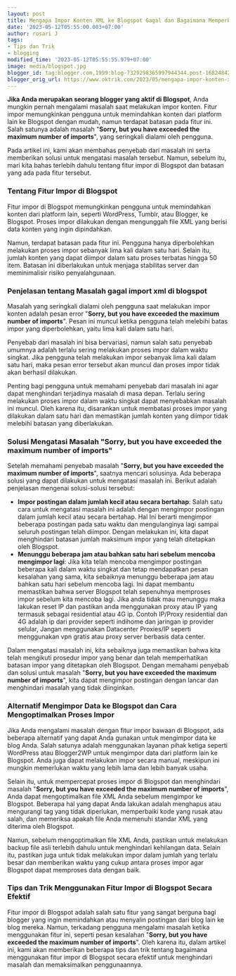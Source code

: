 ```yaml
---
layout: post
title: Mengapa Impor Konten XML ke Blogspot Gagal dan Bagaimana Memperbaikinya
date: '2023-05-12T05:55:00.003+07:00'
author: rosari J
tags:
- Tips dan Trik
- blogging
modified_time: '2023-05-12T05:55:55.979+07:00'
image: media/blogspot.jpg
blogger_id: tag:blogger.com,1999:blog-7329298365997944344.post-1682484206515785782
blogger_orig_url: https://www.oktrik.com/2023/05/mengapa-impor-konten-xml-ke-blogspot.html
---
```


**Jika Anda merupakan seorang blogger yang aktif di Blogspot**, Anda mungkin pernah mengalami masalah saat melakukan impor konten. Fitur impor memungkinkan pengguna untuk memindahkan konten dari platform lain ke Blogspot dengan mudah, namun terdapat batasan pada fitur ini. Salah satunya adalah masalah "**Sorry, but you have exceeded the maximum number of imports**", yang seringkali dialami oleh pengguna.

Pada artikel ini, kami akan membahas penyebab dari masalah ini serta memberikan solusi untuk mengatasi masalah tersebut. Namun, sebelum itu, mari kita bahas terlebih dahulu tentang fitur impor di Blogspot dan batasan yang ada pada fitur tersebut.

### Tentang Fitur Impor di Blogspot

Fitur impor di Blogspot memungkinkan pengguna untuk memindahkan konten dari platform lain, seperti WordPress, Tumblr, atau Blogger, ke Blogspot. Proses impor dilakukan dengan mengunggah file XML yang berisi data konten yang ingin dipindahkan.

Namun, terdapat batasan pada fitur ini. Pengguna hanya diperbolehkan melakukan proses impor sebanyak lima kali dalam satu hari. Selain itu, jumlah konten yang dapat diimpor dalam satu proses terbatas hingga 50 item. Batasan ini diberlakukan untuk menjaga stabilitas server dan meminimalisir risiko penyalahgunaan.

### Penjelasan tentang Masalah gagal import xml di blogspot

Masalah yang seringkali dialami oleh pengguna saat melakukan impor konten adalah pesan error "**Sorry, but you have exceeded the maximum number of imports**". Pesan ini muncul ketika pengguna telah melebihi batas impor yang diperbolehkan, yaitu lima kali dalam satu hari.

Penyebab dari masalah ini bisa bervariasi, namun salah satu penyebab umumnya adalah terlalu sering melakukan proses impor dalam waktu singkat. Jika pengguna telah melakukan impor sebanyak lima kali dalam satu hari, maka pesan error tersebut akan muncul dan proses impor tidak akan berhasil dilakukan.

Penting bagi pengguna untuk memahami penyebab dari masalah ini agar dapat menghindari terjadinya masalah di masa depan. Terlalu sering melakukan proses impor dalam waktu singkat dapat menyebabkan masalah ini muncul. Oleh karena itu, disarankan untuk membatasi proses impor yang dilakukan dalam satu hari dan memastikan jumlah konten yang diimpor tidak melebihi batasan yang diberlakukan.

### Solusi Mengatasi Masalah "Sorry, but you have exceeded the maximum number of imports"

Setelah memahami penyebab masalah "**Sorry, but you have exceeded the maximum number of imports**", saatnya mencari solusinya. Ada beberapa solusi yang dapat dilakukan untuk mengatasi masalah ini. Berikut adalah penjelasan mengenai solusi-solusi tersebut:

- **Impor postingan dalam jumlah kecil atau secara bertahap**: Salah satu cara untuk mengatasi masalah ini adalah dengan mengimpor postingan dalam jumlah kecil atau secara bertahap. Hal Ini berarti mengimpor beberapa postingan pada satu waktu dan mengulanginya lagi sampai seluruh postingan telah diimpor. Dengan melakukan ini, kita dapat menghindari batasan jumlah maksimum impor yang telah ditetapkan oleh Blogspot.
- **Menunggu beberapa jam atau bahkan satu hari sebelum mencoba mengimpor lagi**: Jika kita telah mencoba mengimpor postingan beberapa kali dalam waktu singkat dan tetap mendapatkan pesan kesalahan yang sama, kita sebaiknya menunggu beberapa jam atau bahkan satu hari sebelum mencoba lagi. Ini dapat membantu memastikan bahwa server Blogspot telah sepenuhnya memproses impor sebelum kita mencoba lagi. Jika anda tidak mau menunggu maka lakukan reset IP dan pastikan anda menggunakan proxy atau IP yang termasuk sebagai residential atau 4G ip. Contoh IP/Proxy residential dan 4G adalah ip dari provider seperti indihome dan jaringan ip provider selular, Jangan menggunakan Datacenter Proxies/IP seperti menggunakan vpn gratis atau proxy server berbasis data center.

Dalam mengatasi masalah ini, kita sebaiknya juga memastikan bahwa kita telah mengikuti prosedur impor yang benar dan telah memperhatikan batasan impor yang ditetapkan oleh Blogspot. Dengan memahami penyebab dan solusi untuk masalah "**Sorry, but you have exceeded the maximum number of imports**", kita dapat mengimpor postingan dengan lancar dan menghindari masalah yang tidak diinginkan.

### Alternatif Mengimpor Data ke Blogspot dan Cara Mengoptimalkan Proses Impor

Jika Anda mengalami masalah dengan fitur impor bawaan di Blogspot, ada beberapa alternatif yang dapat Anda gunakan untuk mengimpor data ke blog Anda. Salah satunya adalah menggunakan layanan pihak ketiga seperti WordPress atau Blogger2WP untuk mengimpor data dari platform lain ke Blogspot. Anda juga dapat melakukan impor secara manual, meskipun ini mungkin memerlukan waktu yang lebih lama dan lebih banyak usaha.

Selain itu, untuk mempercepat proses impor di Blogspot dan menghindari masalah "**Sorry, but you have exceeded the maximum number of imports**", Anda dapat mengoptimalkan file XML Anda sebelum mengimpor ke Blogspot. Beberapa hal yang dapat Anda lakukan adalah menghapus atau mengurangi tag yang tidak diperlukan, memperbaiki kode yang rusak atau salah, dan memeriksa apakah file Anda memenuhi standar XML yang diterima oleh Blogspot.

Namun, sebelum mengoptimalkan file XML Anda, pastikan untuk melakukan backup file asli terlebih dahulu untuk menghindari kehilangan data. Selain itu, pastikan juga untuk tidak melakukan impor dalam jumlah yang terlalu besar dan memberikan waktu yang cukup antara proses impor agar Blogspot dapat memproses data dengan baik.

### Tips dan Trik Menggunakan Fitur Impor di Blogspot Secara Efektif

Fitur impor di Blogspot adalah salah satu fitur yang sangat berguna bagi blogger yang ingin memindahkan atau menyalin postingan dari blog lain ke blog mereka. Namun, terkadang pengguna mengalami masalah ketika menggunakan fitur ini, seperti pesan kesalahan "**Sorry, but you have exceeded the maximum number of imports**". Oleh karena itu, dalam artikel ini, kami akan memberikan beberapa tips dan trik tentang bagaimana menggunakan fitur impor di Blogspot secara efektif untuk menghindari masalah dan memaksimalkan penggunaannya.
